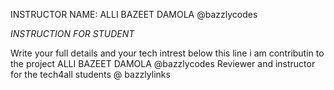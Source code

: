 INSTRUCTOR NAME: ALLI BAZEET DAMOLA @bazzlycodes

_*INSTRUCTION FOR STUDENT*_

Write your full details and your tech intrest below this line
i am contributin to the project
ALLI BAZEET DAMOLA @bazzlycodes
Reviewer and instructor for the tech4all students @ bazzlylinks